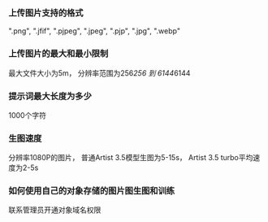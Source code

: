 ### 上传图片支持的格式
".png", ".jfif", ".pjpeg", ".jpeg", ".pjp", ".jpg", ".webp"

### 上传图片的最大和最小限制
最大文件大小为5m， 分辨率范围为256*256 到 6144*6144

### 提示词最大长度为多少
1000个字符

### 生图速度
分辨率1080P的图片， 普通Artist 3.5模型生图为5-15s， Artist 3.5 turbo平均速度为2-5s

### 如何使用自己的对象存储的图片图生图和训练
联系管理员开通对象域名权限


